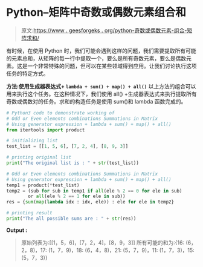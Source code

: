 # Python–矩阵中奇数或偶数元素组合和

> 原文:[https://www . geesforgeks . org/python-奇数或偶数元素-组合-矩阵求和/](https://www.geeksforgeeks.org/python-odd-or-even-elements-combinations-summations-in-matrix/)

有时候，在使用 Python 时，我们可能会遇到这样的问题，我们需要提取所有可能的元素总和，从矩阵的每一行中提取一个，要么是所有奇数元素，要么是偶数元素。这是一个非常特殊的问题，但可以在某些领域得到应用。让我们讨论执行这项任务的特定方式。

**方法:使用生成器表达式+ `lambda + sum() + map() + all()`**
以上方法的组合可以用来执行这个任务。在这种情况下，我们使用 all() +生成器表达式来执行提取所有奇数或偶数对的任务。求和的构造任务是使用 sum()和 lambda 函数完成的。

```py
# Python3 code to demonstrate working of 
# Odd or Even elements combinations Summations in Matrix
# Using generator expression + lambda + sum() + map() + all()
from itertools import product

# initializing list
test_list = [[1, 5, 6], [7, 2, 4], [8, 9, 3]]

# printing original list
print("The original list is : " + str(test_list))

# Odd or Even elements combinations Summations in Matrix
# Using generator expression + lambda + sum() + map() + all()
temp1 = product(*test_list)
temp2 = (sub for sub in temp1 if all(ele % 2 == 0 for ele in sub)
        or all(ele % 2 == 1 for ele in sub))
res = {sum(map(lambda idx : idx, ele)) : ele for ele in temp2}

# printing result 
print("The all possible sums are : " + str(res)) 
```

**Output :**

> 原始列表为:[[1，5，6]，[7，2，4]，[8，9，3]]
> 所有可能的和为:{16: (6，2，8)，17: (1，7，9)，18: (6，4，8)，21: (5，7，9)，11: (1，7，3)，15: (5，7，3)}